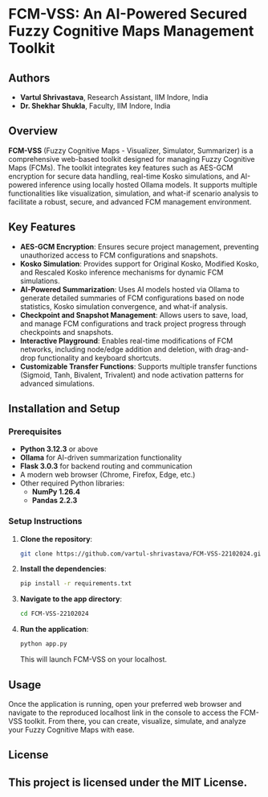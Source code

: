 # FCM-VSS: An AI-Powered Secured Fuzzy Cognitive Maps Management Toolkit

## Authors
- **Vartul Shrivastava**, Research Assistant, IIM Indore, India
- **Dr. Shekhar Shukla**, Faculty, IIM Indore, India

## Overview

**FCM-VSS** (Fuzzy Cognitive Maps - Visualizer, Simulator, Summarizer) is a comprehensive web-based toolkit designed for managing Fuzzy Cognitive Maps (FCMs). The toolkit integrates key features such as AES-GCM encryption for secure data handling, real-time Kosko simulations, and AI-powered inference using locally hosted Ollama models. It supports multiple functionalities like visualization, simulation, and what-if scenario analysis to facilitate a robust, secure, and advanced FCM management environment.

## Key Features
- **AES-GCM Encryption**: Ensures secure project management, preventing unauthorized access to FCM configurations and snapshots.
- **Kosko Simulation**: Provides support for Original Kosko, Modified Kosko, and Rescaled Kosko inference mechanisms for dynamic FCM simulations.
- **AI-Powered Summarization**: Uses AI models hosted via Ollama to generate detailed summaries of FCM configurations based on node statistics, Kosko simulation convergence, and what-if analysis.
- **Checkpoint and Snapshot Management**: Allows users to save, load, and manage FCM configurations and track project progress through checkpoints and snapshots.
- **Interactive Playground**: Enables real-time modifications of FCM networks, including node/edge addition and deletion, with drag-and-drop functionality and keyboard shortcuts.
- **Customizable Transfer Functions**: Supports multiple transfer functions (Sigmoid, Tanh, Bivalent, Trivalent) and node activation patterns for advanced simulations.

## Installation and Setup

### Prerequisites
- **Python 3.12.3** or above
- **Ollama** for AI-driven summarization functionality
- **Flask 3.0.3** for backend routing and communication
- A modern web browser (Chrome, Firefox, Edge, etc.)
- Other required Python libraries:
  - **NumPy 1.26.4**
  - **Pandas 2.2.3**

### Setup Instructions
1. **Clone the repository**:
    ```bash
    git clone https://github.com/vartul-shrivastava/FCM-VSS-22102024.git
    ```
    
2. **Install the dependencies**:
    ```bash
    pip install -r requirements.txt
    ```
    
3. **Navigate to the app directory**:
    ```bash
    cd FCM-VSS-22102024
    ```
    
4. **Run the application**:
    ```bash
    python app.py
    ```
    This will launch FCM-VSS on your localhost.
    
## Usage
Once the application is running, open your preferred web browser and navigate to the reproduced localhost link in the console to access the FCM-VSS toolkit. From there, you can create, visualize, simulate, and analyze your Fuzzy Cognitive Maps with ease.

## License
This project is licensed under the MIT License.
---
